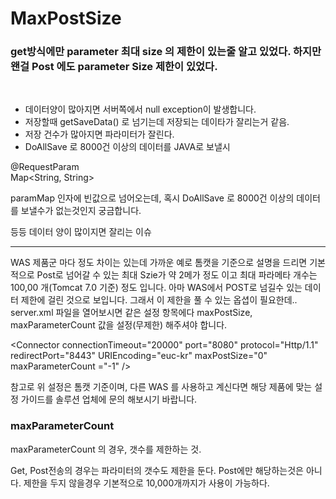 
# MaxPostSize


### get방식에만 parameter 최대 size 의 제한이 있는줄 알고 있었다. 하지만 왠걸 Post 에도 parameter Size 제한이 있었다.

<br>



- 데이터양이 많아지면 서버쪽에서 null exception이 발생합니다.
- 저장할때 getSaveData() 로 넘기는데 저장되는 데이타가 잘리는거 같음.
- 저장 건수가 많아지면 파라미터가 잘린다.
- DoAllSave 로 8000건 이상의 데이터를 JAVA로 보낼시 

@RequestParam <br>
Map<String, String> 

paramMap 인자에 빈값으로 넘어오는데,
혹시 DoAllSave 로 8000건 이상의 데이터를 보낼수가 없는것인지 궁금합니다.

등등 데이터 양이 많이지면 잘리는 이슈

-------------------------------------

WAS 제품군 마다 정도 차이는 있는데 가까운 예로 톰캣을 기준으로 설명을 드리면
기본적으로 Post로 넘어갈 수 있는 최대 Szie가 약 2메가 정도 이고
최대 파라메타 개수는 100,00 개(Tomcat 7.0 기준) 정도 입니다.
아마 WAS에서 POST로 넘길수 있는 데이터 제한에 걸린 것으로 보입니다.
그래서 이 제한을 풀 수 있는 옵셥이 필요한데..
server.xml 파일을 열어보시면 같은 설정 항목에다 maxPostSize, maxParameterCount 값을 설정(무제한) 해주셔야 합니다.

<Connector connectionTimeout="20000" port="8080" protocol="Http/1.1" redirectPort="8443"
  URIEncoding="euc-kr" maxPostSize="0"​ maxParameterCount ="-1" />


참고로 위 설정은 톰캣 기준이며, 다른 WAS 를 사용하고 계신다면 해당 제품에 맞는 설정 가이드를 솔루션 업체에 문의 해보시기 바랍니다.



### maxParameterCount 

maxParameterCount 의 경우, 갯수를 제한하는 것.

Get, Post전송의 경우는 파라미터의 갯수도 제한을 둔다. Post에만 해당하는것은 아니다. 제한을 두지 않을경우 기본적으로 10,000개까지가 사용이 가능하다.


<!-- 2021.09.16 -->